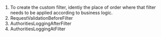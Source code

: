 1. To create the custom filter, identiy the place of order where that filter needs to be applied according to business logic.
2. RequestValidationBeforeFilter
3. AuthoritiesLoggingAfterFilter
4. AuthoritiesLoggingAtFilter